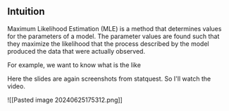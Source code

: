 ## Intuition
Maximum Likelihood Estimation (MLE) is a method that determines values for the parameters of a model.
The parameter values are found such that they maximize the likelihood that the process described by the model produced the data that were actually observed.

For example, we want to know what is the like

Here the slides are again screenshots from statquest. So I'll watch the video.

![[Pasted image 20240625175312.png]]





